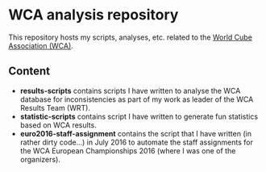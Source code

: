 # WCA analysis repository

This repository hosts my scripts, analyses, etc. related to the [World Cube Association (WCA)](https://www.worldcubeassociation.org/).

## Content

* **results-scripts** contains scripts I have written to analyse the WCA database for inconsistencies as part of my work as leader of the WCA Results Team (WRT).
* **statistic-scripts** contains script I have written to generate fun statistics based on WCA results.
* **euro2016-staff-assignment** contains the script that I have written (in rather dirty code...) in July 2016 to automate the staff assignments for the WCA European Championships 2016 (where I was one of the organizers). 